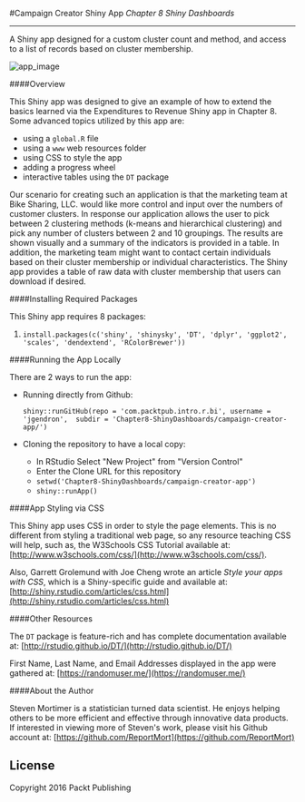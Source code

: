 #Campaign Creator Shiny App
*Chapter 8 Shiny Dashboards*

-------

A Shiny app designed for a custom cluster count and method, and access to a list of records based on cluster membership.

![app_image](https://github.com/jgendron/com.packtpub.intro.r.bi/blob/master/Chapter8-ShinyDashboards/Ch8-CampaignCreatorApp/www/campaign-creator-app-screenshot.png)


####Overview

This Shiny app was designed to give an example of how to extend the basics learned via the Expenditures to Revenue Shiny app in Chapter 8. Some advanced topics utilized by this app are:

 - using a `global.R` file
 - using a `www` web resources folder
 - using CSS to style the app
 - adding a progress wheel
 - interactive tables using the `DT` package

Our scenario for creating such an application is that the marketing team at Bike Sharing, LLC. would like more control and input over the numbers of customer clusters. In response our application allows the user to pick between 2 clustering methods (k-means and hierarchical clustering) and pick any number of clusters between 2 and 10 groupings. The results are shown visually and a summary of the indicators is provided in a table. In addition, the marketing team might want to contact certain individuals based on their cluster membership or individual characteristics. The Shiny app provides a table of raw data with cluster membership that users can download if desired.

####Installing Required Packages

This Shiny app requires 8 packages:

1. `install.packages(c('shiny', 'shinysky', 'DT', 'dplyr', 'ggplot2', 'scales', 'dendextend', 'RColorBrewer'))`

####Running the App Locally

There are 2 ways to run the app:

- Running directly from Github:
	
	`shiny::runGitHub(repo = 'com.packtpub.intro.r.bi',
	                 username = 'jgendron', 
	   				 subdir = 'Chapter8-ShinyDashboards/campaign-creator-app/')`

- Cloning the repository to have a local copy:
	- In RStudio Select "New Project" from "Version Control"
	- Enter the Clone URL for this repository
	- `setwd('Chapter8-ShinyDashboards/campaign-creator-app')`
	- `shiny::runApp()`

####App Styling via CSS

This Shiny app uses CSS in order to style the page elements. This is no different from styling a traditional web page, so any resource teaching CSS will help, such as, the W3Schools CSS Tutorial available at: [http://www.w3schools.com/css/](http://www.w3schools.com/css/).

Also, Garrett Grolemund with Joe Cheng wrote an article *Style your apps with CSS*, which is a Shiny-specific guide and available at: [http://shiny.rstudio.com/articles/css.html](http://shiny.rstudio.com/articles/css.html)

####Other Resources

The `DT` package is feature-rich and has complete documentation available at:  [http://rstudio.github.io/DT/](http://rstudio.github.io/DT/)

First Name, Last Name, and Email Addresses displayed in the app were gathered at: [https://randomuser.me/](https://randomuser.me/)

####About the Author

Steven Mortimer is a statistician turned data scientist. He enjoys helping others  to be more efficient and effective through innovative data products. If interested in viewing more of Steven's work, please visit his Github account at: [https://github.com/ReportMort](https://github.com/ReportMort)

License
-------
Copyright 2016 Packt Publishing
